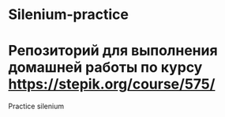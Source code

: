 # Silenium-practice
# Репозиторий для выполнения домашней работы по курсу https://stepik.org/course/575/
Practice silenium 
